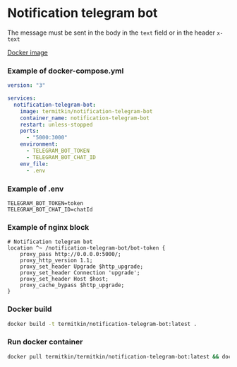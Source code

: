 # Notification telegram bot

The message must be sent in the body in the ```text``` field or in the header ```x-text```

[Docker image](https://hub.docker.com/r/termitkin/notification-telegram-bot)

### Example of docker-compose.yml

```yml
version: "3"

services:
  notification-telegram-bot:
    image: termitkin/notification-telegram-bot
    container_name: notification-telegram-bot
    restart: unless-stopped
    ports:
      - "5000:3000"
    environment:
      - TELEGRAM_BOT_TOKEN
      - TELEGRAM_BOT_CHAT_ID
    env_file:
      - .env
```

### Example of .env

```dotenv
TELEGRAM_BOT_TOKEN=token
TELEGRAM_BOT_CHAT_ID=chatId
```

### Example of nginx block

```nginx
# Notification telegram bot
location ^~ /notification-telegram-bot/bot-token {
    proxy_pass http://0.0.0.0:5000/;
    proxy_http_version 1.1;
    proxy_set_header Upgrade $http_upgrade;
    proxy_set_header Connection 'upgrade';
    proxy_set_header Host $host;
    proxy_cache_bypass $http_upgrade;
}
```

### Docker build

```bash
docker build -t termitkin/notification-telegram-bot:latest .
```

### Run docker container

```bash
docker pull termitkin/termitkin/notification-telegram-bot:latest && docker-compose up -d
```
